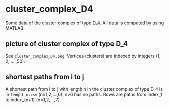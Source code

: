 # cluster_complex_D4
Some data of the cluster complex of type D_4. All data is computed by using MATLAB.

## picture of cluster complex of type D_4
See `cluster_complex_D4.png`.
Vertices (clusters) are indexed by integers (1, 2, ... ,50).

## shortest paths from i to j
A shortest path from i to j with length n in the cluster complex of type D_4 is in `lenght_n.csv` (n=1,2,...,6). n>6 has no paths.
Rows are paths from index_1 to index_{n+1} (n=1,2,...,7).
